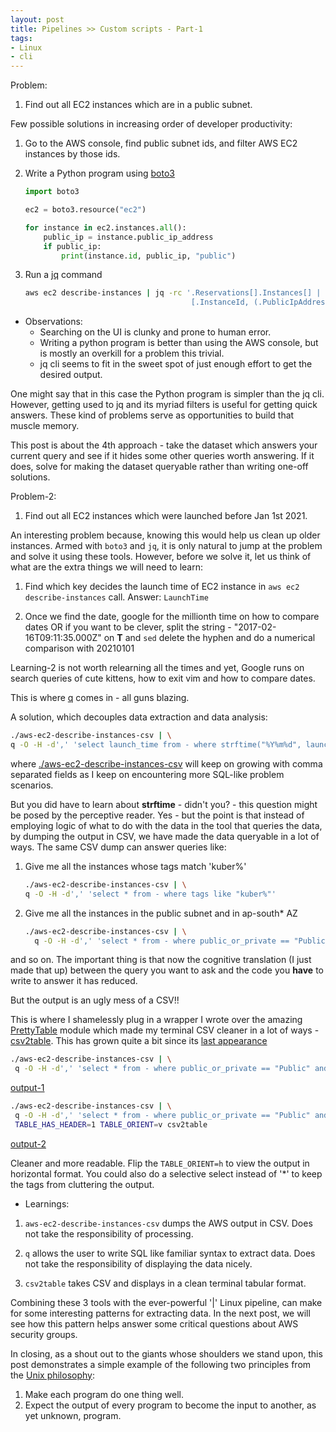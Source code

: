 ```yaml
---
layout: post
title: Pipelines >> Custom scripts - Part-1
tags:
- Linux
- cli
---
```


Problem:

1. Find out all EC2 instances which are in a public subnet.

Few possible solutions in increasing order of developer productivity:

1. Go to the AWS console, find public subnet ids, and filter AWS EC2 instances by those ids.

2. Write a Python program using [boto3](https://boto3.amazonaws.com/v1/documentation/api/latest/index.html)

    ```python
    import boto3

    ec2 = boto3.resource("ec2")

    for instance in ec2.instances.all():
        public_ip = instance.public_ip_address
        if public_ip:
            print(instance.id, public_ip, "public")
    ```

3. Run a [jq](https://github.com/stedolan/jq) command

    ```sh
    aws ec2 describe-instances | jq -rc '.Reservations[].Instances[] |
                                         [.InstanceId, (.PublicIpAddress | if .==null then "Private" else "Public" end)] | @csv'
    ```

- Observations:
  - Searching on the UI is clunky and prone to human error.
  - Writing a python program is better than using the AWS console, but is mostly an overkill for a problem this trivial.
  - jq cli seems to fit in the sweet spot of just enough effort to get the desired output.

One might say that in this case the Python program is simpler than the jq cli. However, getting
used to jq and its myriad filters is useful for getting quick answers. These kind of problems serve
as opportunities to build that muscle memory.

This post is about the 4th approach - take the dataset which answers your current query and see if it hides some other queries worth answering.
If it does, solve for making the dataset queryable rather than writing one-off solutions.

Problem-2:

1. Find out all EC2 instances which were launched before Jan 1st 2021.

An interesting problem because, knowing this would help us clean up older instances. Armed with `boto3` and `jq`, it is only natural
to jump at the problem and solve it using these tools. However, before we solve it, let us think of what are the extra things we will need
to learn:

1. Find which key decides the launch time of EC2 instance in `aws ec2 describe-instances` call. Answer: `LaunchTime`

2. Once we find the date, google for the millionth time on how to compare dates OR if you want to be clever, split the string - "2017-02-16T09:11:35.000Z"
   on **T** and `sed` delete the hyphen and do a numerical comparison with 20210101

Learning-2 is not worth relearning all the times and yet, Google runs on search queries of cute kittens, how to exit vim and how to compare dates.

This is where [q](http://harelba.github.io/q/) comes in - all guns blazing.

A solution, which decouples data extraction and data analysis:

  ```sh
  ./aws-ec2-describe-instances-csv | \
  q -O -H -d',' 'select launch_time from - where strftime("%Y%m%d", launch_time) < "20210101"'
  ```

  where [./aws-ec2-describe-instances-csv](https://github.com/saurabh-hirani/bin/blob/master/aws-ec2-describe-instances-csv) will keep on growing with
  comma separated fields as I keep on encountering more SQL-like problem scenarios.

But you did have to learn about **strftime** - didn't you? - this question might be posed by the perceptive reader. Yes - but the point is that instead of
employing logic of what to do with the data in the tool that queries the data, by dumping the output in CSV, we have made the data queryable in a lot
of ways. The same CSV dump can answer queries like:

1. Give me all the instances whose tags match 'kuber%'

    ```sh
    ./aws-ec2-describe-instances-csv | \
    q -O -H -d',' 'select * from - where tags like "kuber%"'
    ```

2. Give me all the instances in the public subnet and in ap-south\* AZ

    ```sh
    ./aws-ec2-describe-instances-csv | \
      q -O -H -d',' 'select * from - where public_or_private == "Public" and az like "ap-south%"'
    ```

and so on. The important thing is that now the cognitive translation (I just made that up) between the query you want to ask and the code you **have** to write to
answer it has reduced.

But the output is an ugly mess of a CSV!!

This is where I shamelessly plug in a wrapper I wrote over the amazing [PrettyTable](https://pypi.org/project/prettytable/) module which made my terminal CSV cleaner in a lot of ways - [csv2table](https://github.com/saurabh-hirani/bin/blob/master/csv2table). This has grown quite a bit since its [last appearance](http://saurabh-hirani.github.io/writing/2021/04/23/what-happens-on-cli)

  ```sh
  ./aws-ec2-describe-instances-csv | \
   q -O -H -d',' 'select * from - where public_or_private == "Public" and az like "ap-south%"'
  ```

  [output-1](https://gist.github.com/saurabh-hirani/6e3120d5ebd6fe719a798398971f44d9)

  ```sh
  ./aws-ec2-describe-instances-csv | \
   q -O -H -d',' 'select * from - where public_or_private == "Public" and az like "ap-south%"' |\
   TABLE_HAS_HEADER=1 TABLE_ORIENT=v csv2table
  ```

  [output-2](https://gist.github.com/saurabh-hirani/f2e787f44e4d6847a59b09a2a0c02379)

  Cleaner and more readable. Flip the `TABLE_ORIENT=h` to view the output in horizontal format. You could also do a selective select instead of '\*' to keep the tags from cluttering the output.

- Learnings:

1. `aws-ec2-describe-instances-csv` dumps the AWS output in CSV. Does not take the responsibility of processing.

2. `q` allows the user to write SQL like familiar syntax to extract data. Does not take the responsibility of displaying the data nicely.

3. `csv2table` takes CSV and displays in a clean terminal tabular format.


Combining these 3 tools with the ever-powerful '|' Linux pipeline, can make for some interesting patterns for extracting data. In the next post, we will see how this pattern helps answer some
critical questions about AWS security groups.

In closing, as a shout out to the giants whose shoulders we stand upon, this post demonstrates a simple example of the following two principles from the [Unix philosophy](https://en.wikipedia.org/wiki/Unix_philosophy):

1. Make each program do one thing well.
2. Expect the output of every program to become the input to another, as yet unknown, program.
